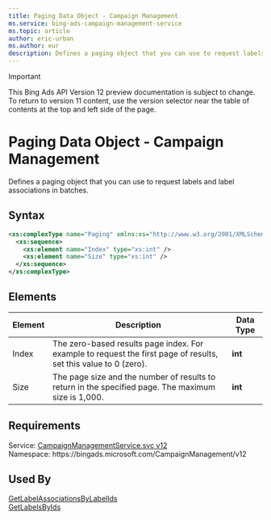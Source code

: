 ```yaml
---
title: Paging Data Object - Campaign Management
ms.service: bing-ads-campaign-management-service
ms.topic: article
author: eric-urban
ms.author: eur
description: Defines a paging object that you can use to request labels and label associations in batches.
---
```

> [!IMPORTANT]
> This Bing Ads API Version 12 preview documentation is subject to change. To return to version 11 content, use the version selector near the table of contents at the top and left side of the page.

# Paging Data Object - Campaign Management
Defines a paging object that you can use to request labels and label associations in batches.

## Syntax
```xml
<xs:complexType name="Paging" xmlns:xs="http://www.w3.org/2001/XMLSchema">
  <xs:sequence>
    <xs:element name="Index" type="xs:int" />
    <xs:element name="Size" type="xs:int" />
  </xs:sequence>
</xs:complexType>
```

## <a name="elements"></a>Elements

|Element|Description|Data Type|
|-----------|---------------|-------------|
|<a name="index"></a>Index|The zero-based results page index. For example to request the first page of results, set this value to 0 (zero).|**int**|
|<a name="size"></a>Size|The page size and the number of results to return in the specified page. The maximum size is 1,000.|**int**|

## Requirements
Service: [CampaignManagementService.svc v12](https://campaign.api.bingads.microsoft.com/Api/Advertiser/CampaignManagement/v11/CampaignManagementService.svc)  
Namespace: https\://bingads.microsoft.com/CampaignManagement/v12  

## Used By
[GetLabelAssociationsByLabelIds](getlabelassociationsbylabelids.md)  
[GetLabelsByIds](getlabelsbyids.md)  

